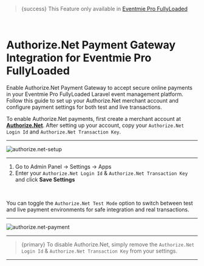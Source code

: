 <!--
Meta Description: Learn how to enable and configure Authorize.Net Payment Gateway in Eventmie Pro FullyLoaded. Step-by-step guide for secure online payments, merchant account setup, and test/live mode in your Laravel event management platform.
Meta Keywords: Authorize.Net, payment gateway, Eventmie Pro FullyLoaded, Laravel Authorize.Net integration, secure payments, merchant account, test mode, live payments, event management, Classiebit
-->
> {success} This Feature only available in [Eventmie Pro FullyLoaded](https://classiebit.com/eventmie-pro-fullyloaded)

<br>

# Authorize.Net Payment Gateway Integration for Eventmie Pro FullyLoaded

Enable Authorize.Net Payment Gateway to accept secure online payments in your Eventmie Pro FullyLoaded Laravel event management platform. Follow this guide to set up your Authorize.Net merchant account and configure payment settings for both test and live transactions.

To enable Authorize.Net payments, first create a merchant account at **[Authorize.Net](https://www.authorize.net/)**. After setting up your account, copy your `Authorize.Net Login Id` and `Authorize.Net Transaction Key`.

---

![authorize.net-setup](/images/v2/EventmieProFullyLoadedV2.0/PaymentGateways.webp "authorize.net-setup")

---

1. Go to Admin Panel -> Settings -> Apps
2. Enter your `Authorize.Net Login Id` & `Authorize.Net Transaction Key` and click **Save Settings**

<br>

You can toggle the `Authorize.Net Test Mode` option to switch between test and live payment environments for safe integration and real transactions.

---

![authorize.net-payment](/images/v2/EventmieProFullyLoadedV2.0/authorize.net-paymen.webp "authorize.net-payment")

---

> {primary} To disable Authorize.Net, simply remove the `Authorize.Net Login Id` & `Authorize.Net Transaction Key` from your settings.

---
